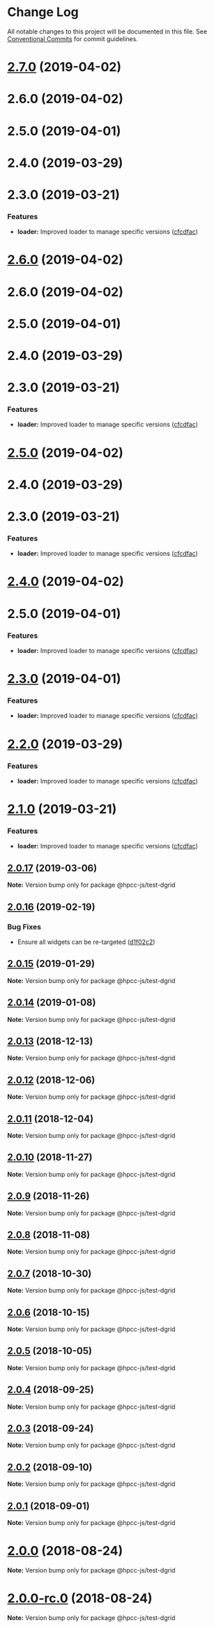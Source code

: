 # Change Log

All notable changes to this project will be documented in this file.
See [Conventional Commits](https://conventionalcommits.org) for commit guidelines.

# [2.7.0](https://github.com/GordonSmith/Visualization/compare/@hpcc-js/test-dgrid@2.0.17...@hpcc-js/test-dgrid@2.7.0) (2019-04-02)



# 2.6.0 (2019-04-02)



# 2.5.0 (2019-04-01)



# 2.4.0 (2019-03-29)



# 2.3.0 (2019-03-21)


### Features

* **loader:** Improved loader to manage specific versions ([cfcdfac](https://github.com/GordonSmith/Visualization/commit/cfcdfac))






# [2.6.0](https://github.com/GordonSmith/Visualization/compare/@hpcc-js/test-dgrid@2.0.17...@hpcc-js/test-dgrid@2.6.0) (2019-04-02)



# 2.6.0 (2019-04-02)



# 2.5.0 (2019-04-01)



# 2.4.0 (2019-03-29)



# 2.3.0 (2019-03-21)


### Features

* **loader:** Improved loader to manage specific versions ([cfcdfac](https://github.com/GordonSmith/Visualization/commit/cfcdfac))






# [2.5.0](https://github.com/GordonSmith/Visualization/compare/@hpcc-js/test-dgrid@2.0.17...@hpcc-js/test-dgrid@2.5.0) (2019-04-02)



# 2.4.0 (2019-03-29)



# 2.3.0 (2019-03-21)


### Features

* **loader:** Improved loader to manage specific versions ([cfcdfac](https://github.com/GordonSmith/Visualization/commit/cfcdfac))






# [2.4.0](https://github.com/GordonSmith/Visualization/compare/@hpcc-js/test-dgrid@2.0.17...@hpcc-js/test-dgrid@2.4.0) (2019-04-02)



# 2.5.0 (2019-04-01)


### Features

* **loader:** Improved loader to manage specific versions ([cfcdfac](https://github.com/GordonSmith/Visualization/commit/cfcdfac))






# [2.3.0](https://github.com/GordonSmith/Visualization/compare/@hpcc-js/test-dgrid@2.0.17...@hpcc-js/test-dgrid@2.3.0) (2019-04-01)


### Features

* **loader:** Improved loader to manage specific versions ([cfcdfac](https://github.com/GordonSmith/Visualization/commit/cfcdfac))






# [2.2.0](https://github.com/GordonSmith/Visualization/compare/@hpcc-js/test-dgrid@2.0.17...@hpcc-js/test-dgrid@2.2.0) (2019-03-29)


### Features

* **loader:** Improved loader to manage specific versions ([cfcdfac](https://github.com/GordonSmith/Visualization/commit/cfcdfac))






# [2.1.0](https://github.com/GordonSmith/Visualization/compare/@hpcc-js/test-dgrid@2.0.17...@hpcc-js/test-dgrid@2.1.0) (2019-03-21)


### Features

* **loader:** Improved loader to manage specific versions ([cfcdfac](https://github.com/GordonSmith/Visualization/commit/cfcdfac))






## [2.0.17](https://github.com/GordonSmith/Visualization/compare/@hpcc-js/test-dgrid@2.0.16...@hpcc-js/test-dgrid@2.0.17) (2019-03-06)

**Note:** Version bump only for package @hpcc-js/test-dgrid






## [2.0.16](https://github.com/GordonSmith/Visualization/compare/@hpcc-js/test-dgrid@2.0.15...@hpcc-js/test-dgrid@2.0.16) (2019-02-19)


### Bug Fixes

* Ensure all widgets can be re-targeted ([d1f02c2](https://github.com/GordonSmith/Visualization/commit/d1f02c2))






## [2.0.15](https://github.com/GordonSmith/Visualization/compare/@hpcc-js/test-dgrid@2.0.14...@hpcc-js/test-dgrid@2.0.15) (2019-01-29)

**Note:** Version bump only for package @hpcc-js/test-dgrid






## [2.0.14](https://github.com/GordonSmith/Visualization/compare/@hpcc-js/test-dgrid@2.0.13...@hpcc-js/test-dgrid@2.0.14) (2019-01-08)

**Note:** Version bump only for package @hpcc-js/test-dgrid






## [2.0.13](https://github.com/GordonSmith/Visualization/compare/@hpcc-js/test-dgrid@2.0.12...@hpcc-js/test-dgrid@2.0.13) (2018-12-13)

**Note:** Version bump only for package @hpcc-js/test-dgrid






## [2.0.12](https://github.com/GordonSmith/Visualization/compare/@hpcc-js/test-dgrid@2.0.11...@hpcc-js/test-dgrid@2.0.12) (2018-12-06)

**Note:** Version bump only for package @hpcc-js/test-dgrid






## [2.0.11](https://github.com/GordonSmith/Visualization/compare/@hpcc-js/test-dgrid@2.0.10...@hpcc-js/test-dgrid@2.0.11) (2018-12-04)

**Note:** Version bump only for package @hpcc-js/test-dgrid






## [2.0.10](https://github.com/GordonSmith/Visualization/compare/@hpcc-js/test-dgrid@2.0.9...@hpcc-js/test-dgrid@2.0.10) (2018-11-27)

**Note:** Version bump only for package @hpcc-js/test-dgrid






<a name="2.0.9"></a>
## [2.0.9](https://github.com/GordonSmith/Visualization/compare/@hpcc-js/test-dgrid@2.0.8...@hpcc-js/test-dgrid@2.0.9) (2018-11-26)

**Note:** Version bump only for package @hpcc-js/test-dgrid





<a name="2.0.8"></a>
## [2.0.8](https://github.com/GordonSmith/Visualization/compare/@hpcc-js/test-dgrid@2.0.7...@hpcc-js/test-dgrid@2.0.8) (2018-11-08)

**Note:** Version bump only for package @hpcc-js/test-dgrid





<a name="2.0.7"></a>
## [2.0.7](https://github.com/GordonSmith/Visualization/compare/@hpcc-js/test-dgrid@2.0.6...@hpcc-js/test-dgrid@2.0.7) (2018-10-30)

**Note:** Version bump only for package @hpcc-js/test-dgrid





<a name="2.0.6"></a>
## [2.0.6](https://github.com/GordonSmith/Visualization/compare/@hpcc-js/test-dgrid@2.0.5...@hpcc-js/test-dgrid@2.0.6) (2018-10-15)

**Note:** Version bump only for package @hpcc-js/test-dgrid





<a name="2.0.5"></a>
## [2.0.5](https://github.com/GordonSmith/Visualization/compare/@hpcc-js/test-dgrid@2.0.4...@hpcc-js/test-dgrid@2.0.5) (2018-10-05)

**Note:** Version bump only for package @hpcc-js/test-dgrid





<a name="2.0.4"></a>
## [2.0.4](https://github.com/GordonSmith/Visualization/compare/@hpcc-js/test-dgrid@2.0.3...@hpcc-js/test-dgrid@2.0.4) (2018-09-25)

**Note:** Version bump only for package @hpcc-js/test-dgrid





<a name="2.0.3"></a>
## [2.0.3](https://github.com/GordonSmith/Visualization/compare/@hpcc-js/test-dgrid@2.0.2...@hpcc-js/test-dgrid@2.0.3) (2018-09-24)

**Note:** Version bump only for package @hpcc-js/test-dgrid





<a name="2.0.2"></a>
## [2.0.2](https://github.com/GordonSmith/Visualization/compare/@hpcc-js/test-dgrid@2.0.1...@hpcc-js/test-dgrid@2.0.2) (2018-09-10)

**Note:** Version bump only for package @hpcc-js/test-dgrid





<a name="2.0.1"></a>
## [2.0.1](https://github.com/GordonSmith/Visualization/compare/@hpcc-js/test-dgrid@2.0.0...@hpcc-js/test-dgrid@2.0.1) (2018-09-01)

**Note:** Version bump only for package @hpcc-js/test-dgrid





<a name="2.0.0"></a>
# [2.0.0](https://github.com/GordonSmith/Visualization/compare/@hpcc-js/test-dgrid@0.0.59...@hpcc-js/test-dgrid@2.0.0) (2018-08-24)

**Note:** Version bump only for package @hpcc-js/test-dgrid





<a name="2.0.0-rc.0"></a>
# [2.0.0-rc.0](https://github.com/GordonSmith/Visualization/compare/@hpcc-js/test-dgrid@0.0.59...@hpcc-js/test-dgrid@2.0.0-rc.0) (2018-08-24)

**Note:** Version bump only for package @hpcc-js/test-dgrid
